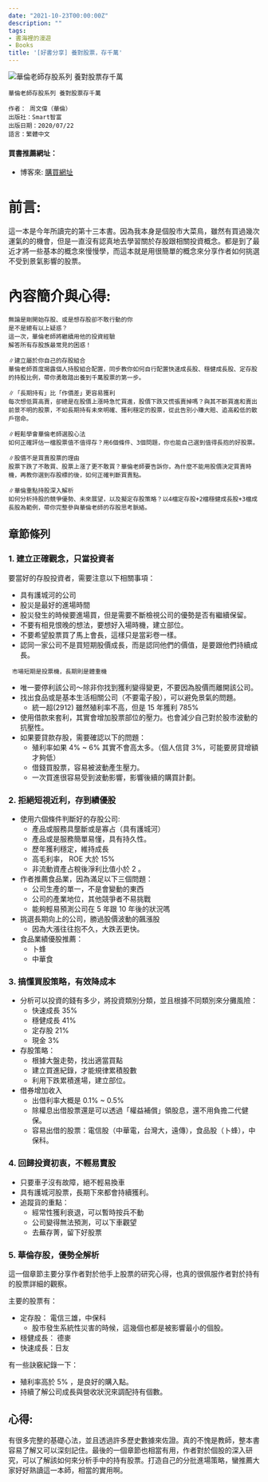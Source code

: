 ```yaml
---
date: "2021-10-23T00:00:00Z"
description: ""
tags:
- 書海裡的漫遊
- Books
title: '[好書分享] 養對股票，存千萬'
---
```




![華倫老師存股系列 養對股票存千萬](https://im2.book.com.tw/image/getImage?i=https://www.books.com.tw/img/001/086/32/0010863219_bc_01.jpg&v=5f102c42&w=348&h=348)



```
華倫老師存股系列 養對股票存千萬

作者： 周文偉（華倫）  
出版社：Smart智富  
出版日期：2020/07/22
語言：繁體中文
```

#### 買書推薦網址：

- 博客來: [購買網址](https://www.books.com.tw/exep/assp.php/kkdailin/products/0010863219?utm_source=kkdailin&utm_medium=ap-books&utm_content=recommend&utm_campaign=ap-202110)

# 前言:

這一本是今年所讀完的第十三本書。因為我本身是個股市大菜鳥，雖然有買過幾次運氣的的機會，但是一直沒有認真地去學習關於存股跟相關投資概念。都是到了最近才將一些基本的概念來慢慢學，而這本就是用很簡單的概念來分享作者如何挑選不受到景氣影響的股票。

# 內容簡介與心得:

```
無論是剛開始存股、或是想存股卻不敢行動的你
是不是總有以上疑惑？
這一次，華倫老師將繼續用他的投資經驗
解答所有存股族最常見的困惑！

∥建立屬於你自己的存股組合
華倫老師首度揭露個人持股組合配置，同步教你如何自行配置快速成長股、穩健成長股、定存股的持股比例，帶你勇敢踏出養到千萬股票的第一步。

∥「長期持有」比「作價差」更容易獲利
每次想低買高賣，卻總是在股價上漲時急忙買進，股價下跌又慌張賣掉嗎？與其不斷買進和賣出前景不明的股票，不如長期持有未來明確、獲利穩定的股票，從此告別小賺大賠、追高殺低的散戶宿命。

∥輕鬆學會華倫老師選股心法
如何正確評估一檔股票值不值得存？用6個條件、3個問題，你也能自己選到值得長抱的好股票。

∥股價不是買賣股票的理由
股票下跌了不敢買、股票上漲了更不敢買？華倫老師要告訴你，為什麼不能用股價決定買賣時機，再教你選到存股標的後，如何正確判斷買賣點。

∥華倫重點持股深入解析
如何分析持股的競爭優勢、未來展望，以及擬定存股策略？以4檔定存股+2檔穩健成長股+3檔成長股為範例，帶你完整參與華倫老師的存股思考脈絡。
```

## 章節條列

### 1. 建立正確觀念，只當投資者

要當好的存股投資者，需要注意以下相關事項：

- 具有護城河的公司
- 股災是最好的進場時間
- 股災發生的時候要進場買，但是需要不斷檢視公司的優勢是否有繼續保留。
- 不要有相見恨晚的想法，要想好入場時機，建立部位。
- 不要希望股票買了馬上會長，這樣只是當彩卷一樣。
- 認同一家公司不是買短期股價成長，而是認同他們的價值，是要跟他們持續成長。

```
 市場短期是投票機，長期則是體重機
```

- 唯一要停利該公司～除非你找到獲利變得變更，不要因為股價而離開該公司。
- 找出食品或是基本生活相關公司（不要電子股），可以避免景氣的問題。
  - 統一超(2912) 雖然殖利率不高，但是 15 年獲利 785% 
- 使用借款來套利，其實會增加股票部位的壓力。也會減少自己對於股市波動的抗壓性。
- 如果要貸款存股，需要確認以下的問題：
  - 殖利率如果 4% ~ 6% 其實不會高太多。（個人信貸 3%，可能要房貸增額才夠低）
  - 借錢買股票，容易被波動產生壓力。
  - 一次買進很容易受到波動影響，影響後續的購買計劃。

### 2. 拒絕短視近利，存到績優股

- 使用六個條件判斷好的存股公司:
  - 產品或服務具壟斷或是寡占（具有護城河）
  - 產品或是服務簡單易懂，具有持久性。
  - 歷年獲利穩定，維持成長
  - 高毛利率， ROE 大於 15%
  - 非流動資產占稅後淨利比值小於 2 。
- 作者推薦食品業，因為滿足以下三個問題：
  - 公司生產的單一，不是會變動的東西
  - 公司的產業地位，其他競爭者不易挑戰
  - 能夠輕易預測公司在 5 年跟 10 年後的狀況嗎
- 挑選長期向上的公司，勝過股價波動的飆漲股
  - 因為大漲往往抱不久，大跌丟更快。
- 食品業績優股推薦：
  - 卜蜂
  - 中華食

### 3. 搞懂買股策略，有效降成本

- 分析可以投資的錢有多少，將投資類別分類，並且根據不同類別來分攤風險：
  - 快速成長 35%
  - 穩健成長 41%
  - 定存股 21%
  - 現金 3%
- 存股策略：
  - 根據大盤走勢，找出適當買點
  - 建立買進紀錄，才能規律累積股數
  - 利用下跌累積進場，建立部位。
- 借券增加收入
  - 出借利率大概是 0.1% ~ 0.5%
  - 除權息出借股票還是可以透過「權益補償」領股息，還不用負擔二代健保。
  - 容易出借的股票：電信股（中華電，台灣大，遠傳），食品股（卜蜂），中保科。

### 4. 回歸投資初衷，不輕易賣股

- 只要車子沒有故障，絕不輕易換車
- 具有護城河股票，長期下來都會持續獲利。
- 追蹤貨的重點：
  - 經常性獲利衰退，可以暫時按兵不動
  - 公司變得無法預測，可以下車觀望
  - 去蕪存菁，留下好股票

### 5. 華倫存股，優勢全解析

這一個章節主要分享作者對於他手上股票的研究心得，也真的很佩服作者對於持有的股票詳細的觀察。

主要的股票有：

- 定存股： 電信三雄，中保科
  - 股市發生系統性災害的時候，這幾個也都是被影響最小的個股。
- 穩健成長： 德麥
- 快速成長：日友

有一些訣竅紀錄一下：

- 殖利率高於 5% ，是良好的購入點。
- 持續了解公司成長與營收狀況來調配持有個數。


## 心得:

有很多完整的基礎心法，並且透過許多歷史數據來佐證。真的不愧是教師，整本書容易了解又可以深刻記住。最後的一個章節也相當有用，作者對於個股的深入研究，可以了解該如何來分析手中的持有股票。打造自己的分批進場策略，蠻推薦大家好好熟讀這一本師，相當的實用啊。
